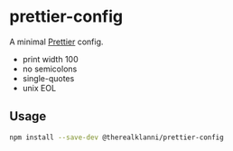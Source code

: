 # prettier-config

A minimal [Prettier](https://prettier.io) config.

- print width 100
- no semicolons
- single-quotes
- unix EOL

## Usage

```sh
npm install --save-dev @therealklanni/prettier-config
```
